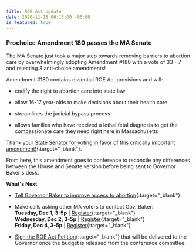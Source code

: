 ```yaml
---
title: ROE Act Update
date: 2020-11-18 06:15:00 -05:00
is featured: true
---
```


### Prochoice Amendment 180 passes the MA Senate

The MA Senate just took a major step towards removing barriers to abortion care by overwhelmingly adopting Amendment #180 with a vote of 33 - 7 and rejecting 3 anti-choice amendments!

Amendment #180 contains essential ROE Act provisions and will:

* codify the right to abortion care into state law

* allow 16-17 year-olds to make decisions about their health care

* streamlines the judicial bypass process

* allows families who have received a lethal fetal diagnosis to get the compassionate care they need right here in Massachusetts

[Thank your State Senator for voting in favor of this critically important amendment!](https://actionnetwork.org/letters/thank-your-senator-for-voting-to-improve-abortion-access?clear_id=true){:target="_blank"}.

From here, this amendment goes to conference to reconcile any differences between the House and Senate version before being sent to Governor Baker's desk.

**What's Next**

* [Tell Governor Baker to improve access to abortion](https://actionnetwork.org/petitions/we-need-the-roe-act-now){:target="_blank"}.

* Make calls asking other MA voters to contact Gov. Baker:   \
  **Tuesday, Dec 1, 3-5p** | [Register](https://aclu.zoom.us/meeting/register/tZYpdeyuqjktGdIeekuOnKQTPu2xlzDortRN?fbclid=IwAR2xUE-pInFyVdd3dcl_3zwnXq_PvDAr7JiQ7AacPQ_YjhfRlAlkbTLoVm0){:target="_blank"}  \
  **Wednesday, Dec 2, 3-5p** | [Register](https://www.weareplannedparenthoodaction.org/a/phone-bank-abortion-access){:target="_blank"}  \
  **Friday, Dec 4, 3-5p** | [Register](https://docs.google.com/forms/d/e/1FAIpQLScUqRv1hw-CyiPvd6IGrfstDBT6GWh3xAYdVgM7vvxkzkJZUw/viewform){:target="_blank"}  

* [Sign the ROE Act Petition](https://actionnetwork.org/petitions/we-need-the-roe-act-now){:target="_blank"} that will be delivered to the Governor once the budget is released from the conference committee. 